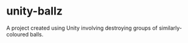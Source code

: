 # unity-ballz
A project created using Unity involving destroying groups of similarly-coloured balls.
